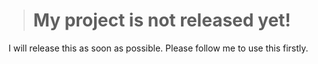 ><h1>My project is not released yet!</h1>
I will release this as soon as possible.
Please follow me to use this firstly.
